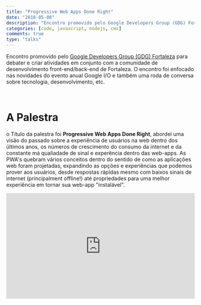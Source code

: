 ```yaml
---
title: "Progressive Web Apps Done Right"
date: "2018-05-08"
description: "Encontro promovido pelo Google Developers Group (GDG) Fortaleza para debater e criar atividades em conjunto com a comunidade de desenvolvimento front-end/back-end de Fortaleza. O encontro foi enfocado nas novidades do evento anual Google I/O e também uma roda de conversa sobre tecnologia, desenvolvimento, etc."
categories: [code, javascript, nodejs, cms]
comments: true
type: "talks"
---
```


Encontro promovido pelo [Google Developers Group (GDG) Fortaleza](https://www.facebook.com/events/1985627951703018/) para debater e criar atividades em conjunto com a comunidade de desenvolvimento front-end/back-end de Fortaleza. O encontro foi enfocado nas novidades do evento anual Google I/O e também uma roda de conversa sobre tecnologia, desenvolvimento, etc.

<br />

# A Palestra

o Título da palestra foi **Progressive Web Apps Done Right**, abordei uma visão do passado sobre a experiência de usuários na web dentro dos últimos anos, os números de crescimento do consumo da internet e da constante má qualiadade de sinal e experência dentro das web-apps. As PWA's quebram vários conceitos dentro do sentido de como as aplicações web foram projetadas, expandindo as opções e experiências que podemos prover aos usuários, desde respostas rápidas mesmo com baixos sinais de internet (principalment offline!) até propriedades para uma melhor experiência em tornar sua web-app "instalável".
<br />

<div style="left: 0; width: 100%; height: 0; position: relative; padding-bottom: 56.1972%;"><iframe src="https://speakerdeck.com/player/5fbd94105d044b36adc29d5ac52763b2?slide=2" style="border: 0; top: 0; left: 0; width: 100%; height: 100%; position: absolute;" allowfullscreen scrolling="no" allow="encrypted-media"></iframe></div>
